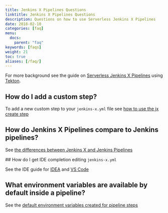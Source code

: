 ```yaml
---
title: Jenkins X Pipelines Questions
linktitle: Jenkins X Pipelines Questions
description: Questions on how to use Serverless Jenkins X Pipelines
date: 2018-02-10
categories: [faq]
menu:
  docs:
    parent: "faq"
keywords: [faqs]
weight: 21
toc: true
aliases: [/faq/]
---
```


For more background see the guide on [Serverless Jenkins X Pipelines](/architecture/jenkins-x-pipelines/) using [Tekton](https://tekton.dev/).

## How do I add a custom step?

To add a new custom step to your `jenkins-x.yml` file see [how to use the jx create step](/architecture/jenkins-x-pipelines/#customising-the-pipelines)

## How do Jenkins X Pipelines compare to Jenkins pipelines?

See [the differences between Jenkins X and Jenkins Pipelines](/architecture/jenkins-x-pipelines/#differences-to-jenkins-pipelines)

## How do I get IDE completion editing `jenkins-x.yml`

See the IDE guide for [IDEA](/architecture/jenkins-x-pipelines/#editing-in-vs-code) and [VS Code](/architecture/jenkins-x-pipelines/#editing-in-vs-code) 

## What environment variables are available by default inside a pipeline?

See the [default environment variables created for pipeline steps](/architecture/jenkins-x-pipelines/#default-environment-variables)
